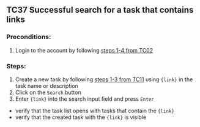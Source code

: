 ## TC37 Successful search for a task that contains links
### Preconditions:
1. Login to the account by following [steps 1-4 from TC02](TC02.md)
### Steps:
1. Create a new task by following [steps 1-3 from TC11](TC11.md) using `{link}` in the task name or description
2. Click on the `Search` button
3. Enter `{link}` into the search input field and press `Enter`
* verify that the task list opens with tasks that contain the `{link}`
* verify that the created task with the `{link}` is visible